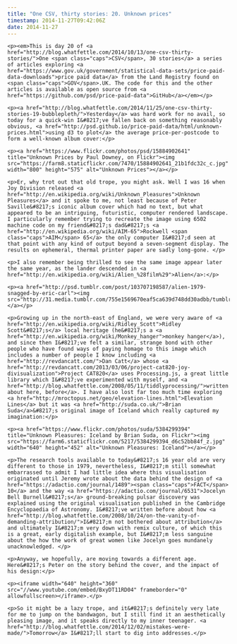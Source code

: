 ```yaml
---
title: "One CSV, thirty stories: 20. Unknown prices"
timestamp: 2014-11-27T09:42:06Z
date: 2014-11-27
---
```


	<p><em>This is day 20 of <a href="http://blog.whatfettle.com/2014/10/13/one-csv-thirty-stories/">One <span class="caps">CSV</span>, 30 stories</a> a series of articles exploring <a href="https://www.gov.uk/government/statistical-data-sets/price-paid-data-downloads">price paid data</a> from the Land Registry found on <span class="caps">GOV</span>.UK. The code for this and the other articles is available as open source from <a href="https://github.com/psd/price-paid-data">GitHub</a></em></p>

	<p><a href="http://blog.whatfettle.com/2014/11/25/one-csv-thirty-stories-19-bubblepleth/">Yesterday</a> was hard work for no avail, so today for a quick-win I&#8217;ve fallen back on something reasonably obvious, <a href="http://psd.github.io/price-paid-data/html/unknown-prices.html">using d3 to plot</a> the average price-per-postcode to form a well-known album cover:</p>

	<p><a href="https://www.flickr.com/photos/psd/15884902641" title="Unknown Prices by Paul Downey, on Flickr"><img src="https://farm8.staticflickr.com/7470/15884902641_21b1fdc32c_c.jpg" width="800" height="575" alt="Unknown Prices"></a></p>

	<p>Er, why trot out that old trope, you might ask. Well I was 16 when Joy Division released <a href="http://en.wikipedia.org/wiki/Unknown_Pleasures">Unknown Pleasures</a> and it spoke to me, not least because of Peter Saville&#8217;s iconic album cover which had no text, but what appeared to be an intriguing, futuristic, computer rendered landscape.  I particularly remember trying to recreate the image using 6502 machine code on my friend&#8217;s dad&#8217;s <a href="http://en.wikipedia.org/wiki/AIM-65">Rockwell <span class="caps">AIM</span> 65</a> the only computer I&#8217;d seen at that point with any kind of output beyond a seven-segment display. The results on ephemeral, thermal printer paper are sadly long-gone. </p>

	<p>I also remember being thrilled to see the same image appear later the same year, as the lander descended in <a href="http://en.wikipedia.org/wiki/Alien_%28film%29">Alien</a>:</p>

	<p><a href="http://psd.tumblr.com/post/103707198587/alien-1979-snagged-by-eric-carl"><img src="http://31.media.tumblr.com/755e1569670eaf5ca639d748dd30adbb/tumblr_nfos4nfkBT1qz4bcto1_500.jpg"></a></p>

	<p>Growing up in the north-east of England, we were very aware of <a href="http://en.wikipedia.org/wiki/Ridley_Scott">Ridley Scott&#8217;s</a> local heritage (he&#8217;s a <a href="http://en.wikipedia.org/wiki/Monkey_hanger">monkey hanger</a>), and since then I&#8217;ve felt a similar, strange bond with other people who have found ways of paying homage to this image which includes a number of people I know including <a href="http://revdancatt.com/">Dan Catt</a> whose <a href="http://revdancatt.com/2013/03/06/project-cat820-joy-divisualization">Project CAT820</a> uses Processing.js, a great little library which I&#8217;ve experimented with myself, and <a href="http://blog.whatfettle.com/2008/05/11/tiddlyprocessing/">written about here, before</a>. I have also lost far too much time exploring <a href="http://mroctopus.net/geo/elevation-lines.html">Elevation Lines</a> but it was <a href="http://suda.co.uk/">Brian Suda</a>&#8217;s original image of Iceland which really captured my imagination:</p>

	<p><a href="https://www.flickr.com/photos/suda/5384299394" title="Unknown Pleasures: Iceland by Brian Suda, on Flickr"><img src="https://farm6.staticflickr.com/5217/5384299394_d6c52bb84f_z.jpg" width="640" height="452" alt="Unknown Pleasures: Iceland"></a></p>

	<p>The research tools available to today&#8217;s 16 year old are very different to those in 1979, nevertheless, I&#8217;m still somewhat embarrassed to admit I had little idea where this visualisation originated until Jeremy wrote about the data behind the design of <a href="https://adactio.com/journal/1489"><span class="caps">FACT</span> 10</a> and the way <a href="https://adactio.com/journal/6531">Jocelyn Bell Burnell&#8217;s</a> ground-breaking pulsar discovery was explained using the original visualisation published in the Cambridge Encyclopaedia of Astronomy. I&#8217;ve written before about how <a href="http://blog.whatfettle.com/2008/10/24/on-the-vanity-of-demanding-attribution/">I&#8217;m not bothered about attribution</a> and ultimately I&#8217;m very down with remix culture, of which this is a great, early digitalish example, but I&#8217;m less sanguine about the how the work of great women like Jocelyn goes mundanely unacknowledged. </p>

	<p>Anyway, we hopefully, are moving towards a different age. Here&#8217;s Peter on the story behind the cover, and the impact of his design:</p>

	<p><iframe width="640" height="360" src="//www.youtube.com/embed/BxyDT11RD04" frameborder="0" allowfullscreen></iframe>.</p>

	<p>So it might be a lazy trope, and it&#8217;s definitely very late for me to jump on the bandwagon, but I still find it an aesthetically pleasing image, and it speaks directly to my inner teenager. <a href="http://blog.whatfettle.com/2014/12/02/mistakes-were-made/">Tomorrow</a> I&#8217;ll start to dig into addresses.</p>